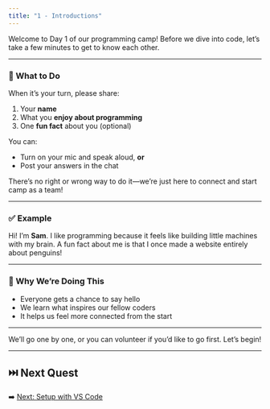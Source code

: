 ```yaml
---
title: "1 - Introductions"
---
```



Welcome to Day 1 of our programming camp! Before we dive into code, let’s take a few minutes to get to know each other.

---

### 🔗 What to Do

When it’s your turn, please share:

1. Your **name**
2. What you **enjoy about programming**
3. One **fun fact** about you (optional)

You can:

* Turn on your mic and speak aloud, **or**
* Post your answers in the chat

There’s no right or wrong way to do it—we’re just here to connect and start camp as a team!

---

### ✅ Example

Hi! I’m **Sam**. I like programming because it feels like building little machines with my brain. A fun fact about me is that I once made a website entirely about penguins!

---

### 🚀 Why We’re Doing This

* Everyone gets a chance to say hello
* We learn what inspires our fellow coders
* It helps us feel more connected from the start

---

We’ll go one by one, or you can volunteer if you’d like to go first. Let’s begin!

---


## ⏭️ Next Quest

➡️ [Next: Setup with VS Code](/robocode/Day-1/00_java_intro)
